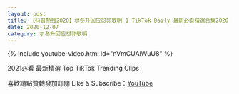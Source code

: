 ```yaml
---
layout: post
title: 【抖音熱搜2020】尔冬升回应怼郭敬明 1 TikTok Daily 最新必看精選合集2020 12 07
date: 2020-12-07
category: 尔冬升回应怼郭敬明
---
```


{% include youtube-video.html id="nVmCUAlWuU8" %}

2021必看 最新精選 Top TikTok Trending Clips

喜歡請點贊轉發加訂閱 Like & Subscribe：[YouTube](https://www.youtube.com/channel/UCAoR7VcanIPd04uEq_GIylA/videos)


